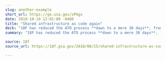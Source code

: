 ```yaml
---
slug: another-example
short_url: https://go.usa.gov/xPGgv
date: 2018-10-18 12:01:00 -0400
title: "Shared infrastructure as code again"
deck: "18F has reduced the ATO process **down to a mere 30 days**, from 6 months. Learn more how they're doing it."
summary: "18F has reduced the ATO process **down to a mere 30 days**, from 6 months. Learn more how they're doing it."

source: 18f
source_url: https://18f.gsa.gov/2018/08/15/shared-infrastructure-as-code/

---
```

